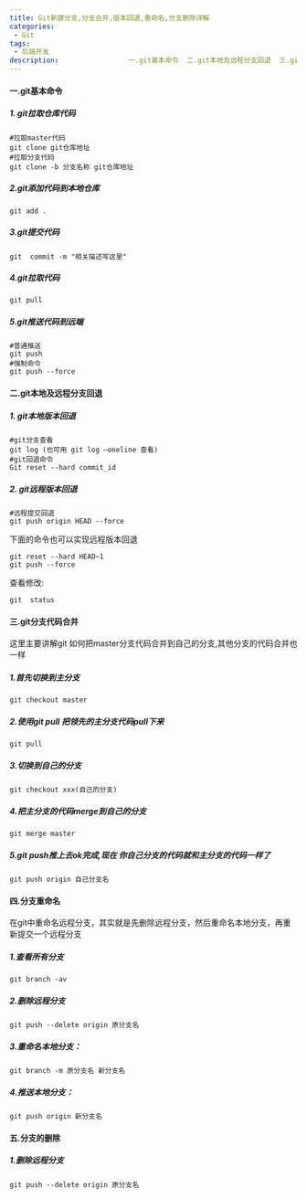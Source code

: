 ```yaml
---
title: Git新建分支,分支合并,版本回退,重命名,分支删除详解
categories:
 - Git
tags:
 - 后端开发
description:       			 一.git基本命令  二.git本地及远程分支回退  三.git分支代码合并
---
```


#### 一.git基本命令

##### 1. git拉取仓库代码

```shell
#拉取master代码
git clone git仓库地址
#拉取分支代码
git clone -b 分支名称 git仓库地址
```

##### 2.git添加代码到本地仓库

```shell
git add .
```

##### 3.git提交代码

```shell
git  commit -m "相关描述写这里"
```

##### 4.git拉取代码

```shell
git pull
```

##### 5.git推送代码到远端

```shell
#普通推送
git push
#强制命令
git push --force
```

#### 二.git本地及远程分支回退

##### 1. git本地版本回退

```shell
#git分支查看
git log (也可用 git log –oneline 查看)
#git回退命令
Git reset --hard commit_id
```

##### 2. git远程版本回退

```shell
#远程提交回退
git push origin HEAD --force 
```

下面的命令也可以实现远程版本回退

```shell
git reset --hard HEAD~1
git push --force
```

查看修改:

```shell
git  status
```

#### 三.git分支代码合并

这里主要讲解git 如何把master分支代码合并到自己的分支,其他分支的代码合并也一样

##### 1.首先切换到主分支

```shell
git checkout master
```

##### 2.使用git pull 把领先的主分支代码pull下来

```shell
git pull
```

##### 3.切换到自己的分支

```shell
git checkout xxx(自己的分支)
```

##### 4.把主分支的代码merge到自己的分支

```shell
git merge master
```

##### 5.git push推上去ok完成,现在 你自己分支的代码就和主分支的代码一样了

```shell
git push origin 自己分支名
```

#### 四.分支重命名

在git中重命名远程分支，其实就是先删除远程分支，然后重命名本地分支，再重新提交一个远程分支

##### 1.查看所有分支

```shell
git branch -av
```

##### 2.删除远程分支

```shell
git push --delete origin 原分支名
```

##### 3.重命名本地分支：

```shell
git branch -m 原分支名 新分支名
```

##### 4.推送本地分支：

```shell
git push origin 新分支名
```

#### 五.分支的删除

##### 1.删除远程分支

```shell
git push --delete origin 原分支名
```

